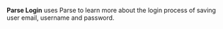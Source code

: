 **Parse Login** uses Parse to learn more about the login process of saving user email, username and password. 
